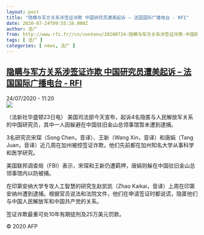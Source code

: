 ```yaml
---
layout: post
title: "隐瞒与军方关系涉签证诈欺 中国研究员遭美起诉 – 法国国际广播电台 - RFI"
date: 2020-07-24T09:55:16.000Z
author: 法广
from: http://www.rfi.fr//cn/contenu/20200724-隐瞒与军方关系涉签证诈欺-中国研究员遭美起诉
tags: [ 法广 ]
categories: [ news, 法广 ]
---
```

<!--1595584516000-->
[隐瞒与军方关系涉签证诈欺 中国研究员遭美起诉 – 法国国际广播电台 - RFI](http://www.rfi.fr//cn/contenu/20200724-%E9%9A%90%E7%9E%92%E4%B8%8E%E5%86%9B%E6%96%B9%E5%85%B3%E7%B3%BB%E6%B6%89%E7%AD%BE%E8%AF%81%E8%AF%88%E6%AC%BA-%E4%B8%AD%E5%9B%BD%E7%A0%94%E7%A9%B6%E5%91%98%E9%81%AD%E7%BE%8E%E8%B5%B7%E8%AF%89)
------

<div>
<div>24/07/2020 - 11:20</div><img src="https://s.rfi.fr/media/display/f790f938-cd90-11ea-8894-005056a98db9/w:310/p:16x9/int0016b.200724172004.jpg"><div class="t-content__body u-clearfix"><div class="m-interstitial"></div><p>（法新社华盛顿23日电）    美国司法部今天宣布，起诉4名隐匿与人民解放军关系的中国研究员，其中一人因躲避在中国驻旧金山总领事馆暂未遭到逮捕。</p><p>    3名研究员宋琛（Song Chen，音译）、王新（Wang Xin，音译）和唐娟（Tang Juan，音译）近几周在加州被控签证诈欺，他们先前都在加州知名大学从事科学和医学研究。</p><p>    美国联邦调查局（FBI）表示，宋琛和王新仍遭羁押，唐娟则躲在中国驻旧金山总领事馆内以防被捕。</p><p>    在印第安纳大学专攻人工智慧的研究生赵凯凯（Zhao Kaikai，音译）上周在印第安纳州遭到逮捕。根据官员说法和法院文件，他们在申请签证时都说谎，隐匿他们与中国人民解放军和中国共产党的关系。</p><p>    签证诈欺最重可处10年有期徒刑及25万美元罚款。</p><p class="t-copyright">© 2020 AFP</p>        </div>
</div>
